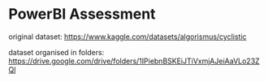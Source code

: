 # PowerBI Assessment

original dataset: https://www.kaggle.com/datasets/algorismus/cyclistic
 
dataset organised in folders: https://drive.google.com/drive/folders/1IPiebnBSKEiJTiVxmjAJeiAaVLo23ZQl
